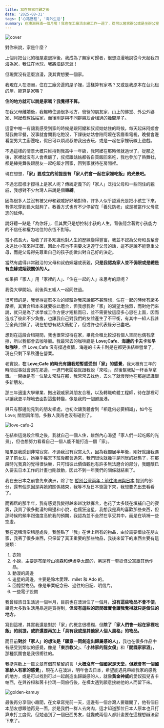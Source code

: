 ```yaml
---
title: 寫在無家可歸之後
date: '2025-08-31'
tags: ['心路歷程', '海外生活']
summary: 在澳洲待滿一個月啦！我也在工廠流水線工作一週了，從可以居家辦公或是坐辦公室敲敲鍵盤的軟體工程師，轉向來工廠流水線切南瓜切到手痛。 這篇文章我會分享在澳洲打工度假找第一份工作的困難、澳洲的寶藏圖書館和切南瓜的流水線工作，也再次質疑我為什麼在這裡。
---
```


![cover](/life/after-homelessness/cover-zh-TW.png)

對你來說，家是什麼？

上個月把台北的租屋處退掉後，我成為了無家可歸者，很想浪漫地說從今天起我四海為家，我住在地球，我將浪跡天涯！

但現實沒有這麼浪漫，我其實想要一個家。

我現在人在澳洲，住在工廠旁邊的屋子裡，這樣算有家嗎？又或是我原本在台北租的屋，能算是家嗎？

**住的地方就可以說是家嗎？我覺得不算。**

在我父母離婚後，我輾轉住過很多地方，爸爸的朋友家、山上的佛堂、外公外婆家、阿嬤叔叔姑姑家，而後則是與不同群朋友合租過的幾間屋子。

這當中唯一有讓我感受到家的時候是跟阿嬤和叔叔姑姑住的時候，每天起床阿嬤會幫我做早餐，沒事就會問我吃飽沒，下課後姑姑會陪阿嬤在客廳看電視，晚餐會邊看型男大主廚邊吃，假日可以煩叔叔帶我出去玩，或是一起在家裡玩線上遊戲。

不過這樣的情景大概只維持到我高中一年級，我阿嬤在那時候就過世了。從那之後，家裡就沒有人會煮飯了，叔叔跟姑姑都各自買飯回來吃，我也參加了熱舞社，都是練完舞後跟朋友一起吃飯才回家，回到家就待在房間裡。

現在想想，**「家」要成立的前提是有「家人們會一起在家裡吃飯」的光景吧。**

不過怎麼樣才撐得上是家人呢？傳統定義下的「家人」泛指父母和一些同住的親戚，我想對不少台灣人來說是個**束縛**。

因為很多人並沒有被父母和親戚好好地對待，許多人似乎認爲光是把小孩生下來，有供吃穿到長大就夠了。教養方式也有不少停留在「養兒防老」或是被當作父母意志的延伸。

說好聽一點是「為你好」，但其實只是想控制小孩的人生，背後隱含著對小孩能力的不信任和權力地位的永恆不對等。

當小孩長大，吸收了許多知識也對人生的歷練變得豐富，我並不認為父母和長輩會永遠比小孩來得正確，因此小孩也不需要永遠遵守父母的話，這不是說不能尊重父母，而是父母得先尊重自己的孩子能做出對自己好的決定。

當然有處得非常融洽的父母和叔伯姨嬸或表親，**只是我認為家人並不侷限或是總是有血緣或姻親關係的人。**

如果把「家人」用「家裡的人」、「住在一起的人」來思考的話呢？

我從大學開始，前後與五組人一起同住過。

很可惜的是，我覺得這麼多次的經驗對我來說都不甚理想，住在一起的時候有諸多摩擦，其實合租本來就要彼此磨合，但我想我對「家」的渴望太強烈，而對他們來說，就只是為了求學或工作方便才短租而已，並不需要放這麼多心思在上面，因而造成了彼此不少負擔，也讓我自己對我們的友誼產生了不平衡，有其中一組人我甚至全員封鎖了，現在想想有點太衝動了，但或許也代表緣分已盡吧。

想到在這段合租期間，我也很常沒待在家，畢竟合租比較沒有個人空間也偶有摩擦，所以我都會去咖啡廳。我最常去的咖啡廳是 **Love;Cafe**、**海邊的卡夫卡**和**早秋咖啡**，但 Love;Cafe 沒有撐過疫情，海邊的卡夫卡則是在都更後結束營業了，現在只剩下早秋還在營業。

老實說，**在 Love;Cafe 的時光有讓我短暫感受到「家」的感覺**，我大概有三年的時間沒事就會泡在那邊，一進門老闆娘就跟我說「來啦」，然後幫我點一杯香草拿鐵。一開始是有一位摯友常駐在那，我常常去找他，去久了就慢慢地在那邊認識很多新朋友。

那三年適逢大學畢業、搬出親戚家與朋友合租，以及轉職軟體工程師，待在那裡可以讓我更平靜地去面對這些轉變，像是我的一個避風港。

與只有那邊能見到的朋友相處，也初次讓我體會到「相逢何必要相識」，如今在 Love; 關閉兩年間，多數人我再也沒有碰到了。

![love-cafe-2](/life/after-homelessness/love-cafe.png)

在結束這幾段合租之後，我就自己一個人住，雖然內心渴望「家人們一起吃飯的光景」，但也想努力看看自己一個人能不能打造一個「家」。

結果是我感到非常寂寞，不過我沒有寂寞太久，因為我獨居半年後，剛好就讓我遇見了前女友，她幾乎每天下班後都會過來，我們很快就幾乎是同居的狀態了，在那段時光我真的覺得很快樂，只可惜彼此價值觀也有許多無法磨合的部分，我醞釀已久要去日本工作的計畫也剛啟動，因此不到一年我們的關係就結束了。

我在去日本之前會先來澳洲，除了在 [暫別台灣兩年：前往澳洲與日本](https://www.parkerchang.life/life/leaving-taiwan-working-holiday) 提到的部分，還有個原因是與她的關係結束，我等不及日本簽證下來，我想要先出去看看了。

而獨居的那半年，我有感覺我變得越來越沈默寡言，也花了太多錢在填補自己的寂寞，我買了很多動漫的周邊和小說，也瘋狂追星，我想我是真的喜歡那些東西，但那時候的頻率跟強度高於我的預期，我認為並不全然在享受其中，而是在填補一些空虛。

我在退租清空租屋處後，我盤點了「我」在世上所有的物品，由於需要借放在朋友家，我丟了很多東西，只保留了真正重要的那些物品，我後來留下的東西主要有這幾類：

1. 衣物
2. 小說，主要是布蘭登山德森和伊坂幸太郎的，另還有一套妖怪公寓跟其他作品。
3. 動漫的周邊
4. 追星的周邊，主要是鈴木愛理、milet 和 Ado 的。
5. 回憶型物品，像是畢業紀念冊、過往的日記、明信片。
6. 一些電子設備

我曾經旅日生活過一個半月，目前也在澳洲住了一個月，**沒有這些物品不會不便**，畢竟大多數生活用品還是買得到，**但沒有這些的房間確實會讓我覺得就只是個住的地方。**

寫到這裡，其實我還是對於「家」的概念很模糊，但**除了「家人們會一起在家裡吃飯」的前提，或許還要再加上「具有我或是其他家人個人風格」的物品。**

而目前**對於「家人」的想法是「願意一同創造出歸屬感的人」**，我也在很多作品中有感受到類似的感覺，像是「**東京教父**」、「**小林家的龍女僕**」和「**間諜家家酒**」，那種氛圍會是我很嚮往的。

我挺喜歡上一篇文章有個前輩留的言「**大概沒有一個國家是天堂，但總會有一個國家給人有家的感覺**」，現在人在澳洲，明年會去日本，希望能遇見帶給我家的感覺的地方，或是可以找到可以一起創造出歸屬感的人，就像**黃金神威**的愛奴孤兒吉卡帕西，在與谷桓和茵卡拉瑪一同旅行後，在樺太遇到願意接納他的人而留下來。

![golden-kamuy](/life/after-homelessness/golden-kamuy.png)

最後再分享個小趣聞，在文章寫完前一天，這邊有一個台灣人要離開了，他有個日本朋友想跟他再見一面，於是我們一群人去烤肉，這才知道那位日本人原本也只打算來打工度假，但她遇到了一個巴西男友，就變成兩個人都計畫要在這裡想辦法留下來了。

